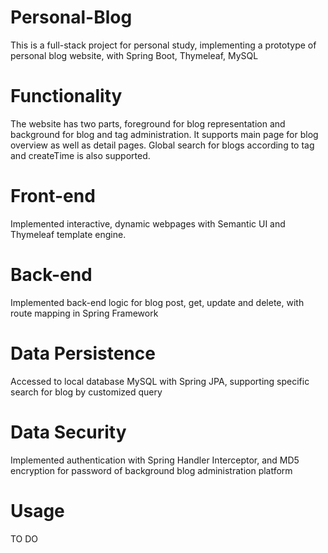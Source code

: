 # Personal-Blog
This is a full-stack project for personal study, implementing a prototype of personal blog website, with Spring Boot, Thymeleaf, MySQL

# Functionality
The website has two parts, foreground for blog representation and background for blog and tag administration. It supports main page for blog overview as well as detail pages. Global search for blogs according to tag and createTime is also supported.

# Front-end
Implemented interactive, dynamic webpages with Semantic UI and Thymeleaf template engine.

# Back-end
Implemented back-end logic for blog post, get, update and delete, with route mapping in Spring Framework

# Data Persistence
Accessed to local database MySQL with Spring JPA, supporting specific search for blog by customized query

# Data Security
Implemented authentication with Spring Handler Interceptor, and MD5 encryption for password of background blog administration platform

# Usage
TO DO
